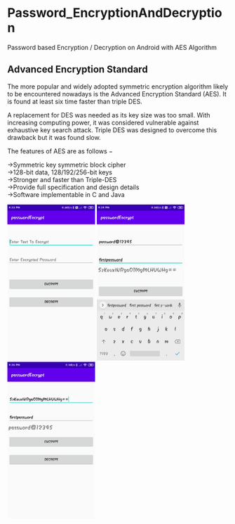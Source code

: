 # Password_EncryptionAndDecryption
Password based Encryption / Decryption on Android with AES Algorithm


## Advanced Encryption Standard 

The more popular and widely adopted symmetric encryption algorithm likely to be encountered nowadays is the Advanced Encryption Standard (AES). It is found at least six time faster than triple DES.

A replacement for DES was needed as its key size was too small. With increasing computing power, it was considered vulnerable against exhaustive key search attack. Triple DES was designed to overcome this drawback but it was found slow.

The features of AES are as follows −

->Symmetric key symmetric block cipher<br>
->128-bit data, 128/192/256-bit keys<br>
->Stronger and faster than Triple-DES<br>
->Provide full specification and design details<br>
->Software implementable in C and Java<br>

<img src="image/img1.png" width="200" hight="160"> 

<img src="image/img2.png" width="200" hight="160"> 

<img src="image/img3.png" width="200" hight="160"> 
